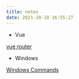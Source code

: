 ```yaml
---
title: notes
date: 2021-10-18 16:55:27
---
```


- Vue

[vue router](./vue/vue-router)

- Windows

[Windows Commands](./windows/windows_commands)